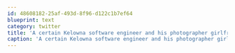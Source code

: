 ```yaml
---
id: 48608182-25af-493d-8f96-d122c1b7ef64
blueprint: text
category: twitter
title: 'A certain Kelowna software engineer and his photographer girlfriend win the Vague-Suspense-Filled-Tweet-Award of 2011'
caption: 'A certain Kelowna software engineer and his photographer girlfriend win the Vague-Suspense-Filled-Tweet-Award of 2011'
---
```

